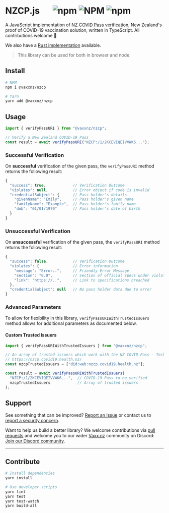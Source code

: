 # NZCP.js &emsp; ![npm](https://img.shields.io/npm/v/@vaxxnz/nzcp) ![NPM](https://img.shields.io/npm/l/@vaxxnz/nzcp) ![npm](https://img.shields.io/npm/dw/@vaxxnz/nzcp)

A JavaScript implementation of [NZ COVID Pass](https://github.com/minhealthnz/nzcovidpass-spec) verification, New Zealand's proof of COVID-19 vaccination solution, written in TypeScript. All contributions welcome 🥳

We also have a [Rust implementation](https://github.com/vaxxnz/nzcp-rust/) available.

> This library can be used for both in browser and node.

## Install

```bash
# NPM
npm i @vaxxnz/nzcp

# Yarn
yarn add @vaxxnz/nzcp
```

## Usage

```javascript
import { verifyPassURI } from "@vaxxnz/nzcp";

// Verify a New Zealand COVID-19 Pass
const result = await verifyPassURI("NZCP:/1/2KCEVIQEIVVWK6...");
```

### Successful Verification

On **successful** verification of the given pass, the `verifyPassURI` method returns the following result:

```javascript
{
  "success": true,            // Verification Outcome
  "violates": null,           // Error object if code is invalid
  "credentialSubject": {      // Pass holder's details
    "givenName": "Emily",     // Pass holder's given name
    "familyName": "Example",  // Pass holder's family name
    "dob": "01/01/1970"       // Pass holder's date of birth
  }
}
```

### Unsuccessful Verification

On **unsuccessful** verification of the given pass, the `verifyPassURI` method returns the following result:

```javascript
{
  "success": false,           // Verification Outcome
  "violates": {               // Error information
    "message": "Error..",     // Friendly Error Message
    "section": "0.0",         // Section of official specs under violation
    "link": "https://..",     // Link to specifications breached
  },
  "credentialSubject": null   // No pass holder data due to error
}
```


### Advanced Parameters

To allow for flexibility in this library, `verifyPassURIWithTrustedIssuers` method allows for additional parameters as documented below.

#### Custom Trusted Issuers

```javascript
import { verifyPassURIWithTrustedIssuers } from "@vaxxnz/nzcp";

// An array of trusted issuers which work with the NZ COVID Pass - Technical Specification
// https://nzcp.covid19.health.nz/
const nzcpTrustedIssuers = ["did:web:nzcp.covid19.health.nz"];

const result = await verifyPassURIWithTrustedIssuers(
  "NZCP:/1/2KCEVIQEIVVWK6...",  // COVID-19 Pass to be verified
  nzcpTrustedIssuers            // Array of trusted issuers
);
```

## Support

See something that can be improved? [Report an Issue](https://github.com/vaxxnz/nzcp-js/issues) or contact us to [report a security concern](mailto:info@vaxx.nz).

Want to help us build a better library? We welcome contributions via [pull requests](https://github.com/vaxxnz/nzcp-js/pulls) and welcome you to our wider [Vaxx.nz](https://vaxx.nz) community on Discord: [Join our Discord community](https://discord.gg/sJWmNy7wnM).

---

## Contribute

```bash
# Install dependencies
yarn install
```
```bash
# Use developer scripts
yarn lint
yarn test
yarn test-watch
yarn build-all
```

